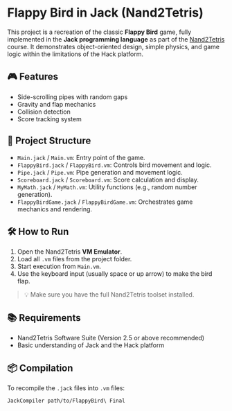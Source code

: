 # Flappy Bird in Jack (Nand2Tetris)

This project is a recreation of the classic **Flappy Bird** game, fully implemented in the **Jack programming language** as part of the [Nand2Tetris](https://www.nand2tetris.org/) course. It demonstrates object-oriented design, simple physics, and game logic within the limitations of the Hack platform.

## 🎮 Features

- Side-scrolling pipes with random gaps
- Gravity and flap mechanics
- Collision detection
- Score tracking system

## 📁 Project Structure

- `Main.jack` / `Main.vm`: Entry point of the game.
- `FlappyBird.jack` / `FlappyBird.vm`: Controls bird movement and logic.
- `Pipe.jack` / `Pipe.vm`: Pipe generation and movement logic.
- `Scoreboard.jack` / `Scoreboard.vm`: Score calculation and display.
- `MyMath.jack` / `MyMath.vm`: Utility functions (e.g., random number generation).
- `FlappyBirdGame.jack` / `FlappyBirdGame.vm`: Orchestrates game mechanics and rendering.

## 🛠 How to Run

1. Open the Nand2Tetris **VM Emulator**.
2. Load all `.vm` files from the project folder.
3. Start execution from `Main.vm`.
4. Use the keyboard input (usually space or up arrow) to make the bird flap.

> 💡 Make sure you have the full Nand2Tetris toolset installed.

## 📚 Requirements

- Nand2Tetris Software Suite (Version 2.5 or above recommended)
- Basic understanding of Jack and the Hack platform

## 📦 Compilation

To recompile the `.jack` files into `.vm` files:

```bash
JackCompiler path/to/FlappyBird\ Final
